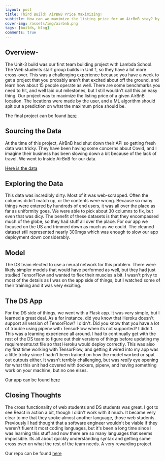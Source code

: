 ```yaml
---
layout: post
title: Third Build! AirBNB Price Maximizing!
subtitle: How can we maximize the listing price for an AirBnB stay? by Rob Bennett
cover-img: /assets/img/airbnb.png
tags: [builds, blog]
comments: true
---
```


## Overview-
The Unit-3 build was our first team building project with Lambda School. The Web students start group builds in Unit 1, so they have a lot more cross-over. This was a challenging experience because you have a week to get a project that you probably aren't that excited about off the ground, and learn how about 15 people operate as well. There are some benchmarks you need to hit, and well laid out milestones, but I still wouldn't call this an easy thing. 
Our project was to maximize the listing price of a given AirBnB location. The locations were made by the user, and a ML algorithm should spit out a prediction on what the maximum price should be.

The final project can be found [here](https://buildweek.netlify.app/)
  

## Sourcing the Data
At the time of this project, AirBnB had shut down their API so getting fresh data was tricky. They have been having some concerns about Covid, and I imagine their business has been slowing down a bit because of the lack of travel. We went to Inside AirBnB for our data.

[Here is the data](http://insideairbnb.com/get-the-data.html)

## Exploring the Data
This data was incredibly dirty. Most of it was web-scrapped. Often the columns didn't match up, or the contents were wrong. Because so many things were entered by hundreds of end users, it was all over the place as far as uniformity goes. We were able to pick about 30 columns to fix, but even that was dicy. The benefit of these datasets is that they encompassed much of the globe, so they had stuff all over the place. 
For our app we focused on the US and trimmed down as much as we could. The cleaned dataset still represented nearly 300mgs which was enough to slow our app deployment down considerably. 

## Model
The DS team elected to use a neural network for this problem. There were likely simpler models that would have performed as well, but they had just studied TensorFlow and wanted to flex their muscles a bit. I wasn't privy to most of the details as I was on the app side of things, but I watched some of their training and it was very exciting. 

## The DS App
For the DS side of things, we went with a Flask app. It was very simple, but I learned a great deal. As a for instance, did you know that Heroku doesn't support all version of TensorFlow? I didn't. Did you know that you have a lot of trouble using pipenv with TensorFlow when its not supported? I didn't. This was a learning experience all around. I had to continually get with the rest of the DS team to figure out their versions of things before updating my requirements.txt file so that Heroku would deploy correctly. 
This was also my first time working with TensorFlow, and getting it wired into my app was a little tricky since I hadn't been trained on how the model worked or spat out outputs either. It wasn't terribly challenging, but was *really* eye opening for what this unit had covered with dockers, pipenv, and having something work on your machine, but no one elses.

Our app can be found [here](https://ds-bw-airbnb-2.herokuapp.com/)

## Closing Thoughts
The cross functionality of web students and DS students was great. I got to see React in action a bit, though I didn't work with it much. It became very clear to me that they spoke almost another language, those web students. Previously I had thought that a software engineer wouldn't be viable if they weren't fluent it most coding languages, but it's been a long time since I was learning this stuff and now there are so many languages that seems impossible. Its all about quickly understanding syntax and getting some cross over on what the rest of the team needs. A very rewarding project.

Our repo can be found [here](https://github.com/Build-Week-Airbnb-2/DS)
